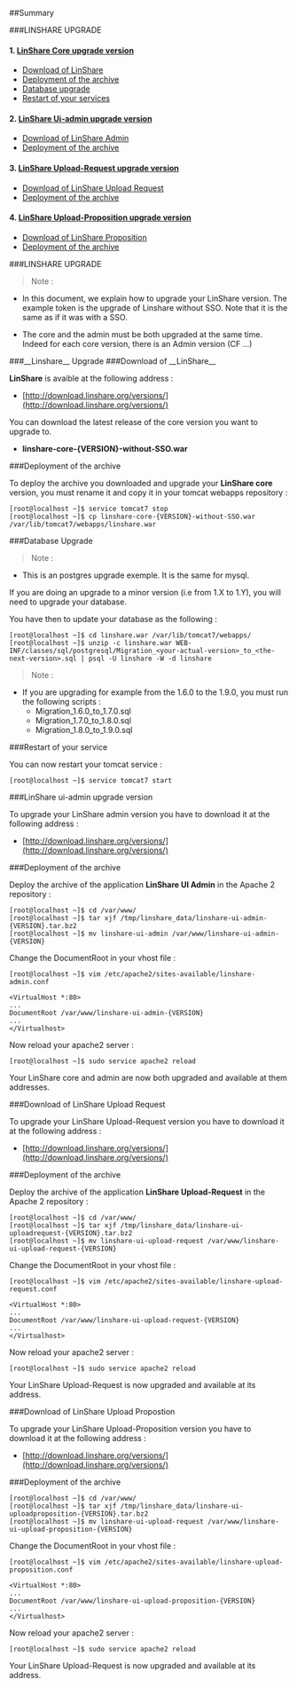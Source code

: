 ##Summary

###LINSHARE UPGRADE

#### 1. [LinShare Core upgrade version](#upgradecore)
   * [Download of LinShare](#dlLinshare)
   * [Deployment of the archive](#deploy)
   * [Database upgrade](#bdd)
   * [Restart of your services](#restart)

#### 2. [LinShare Ui-admin upgrade version](#upgradeadmin)
   * [Download of LinShare Admin](#dlLinshareadmin)
   * [Deployment of the archive](#deployadmin)

#### 3. [LinShare Upload-Request upgrade version](#upgradecore)
   * [Download of LinShare Upload Request](#dlLinshareur)
   * [Deployment of the archive](#deployur)

#### 4. [LinShare Upload-Proposition upgrade version](#upgradeadmin)
   * [Download of LinShare Proposition](#dlLinshareup)
   * [Deployment of the archive](#deployup)


###LINSHARE UPGRADE

> Note :

 - In this document, we explain how to upgrade your LinShare version. The example token is the upgrade of Linshare without SSO. Note that it is the same as if it was with a SSO.

 - The core and the admin must be both upgraded at the same time. Indeed for each core version, there is an Admin version (CF ...)
 
<a name="upgradecore">
###__Linshare__ Upgrade
</a>

<a name="dlLinshare">
###Download of __LinShare__
</a>

__LinShare__ is avaible at the following address :

  * [http://download.linshare.org/versions/](http://download.linshare.org/versions/)

You can download the latest release of the core version you want to upgrade to.

  * __linshare-core-{VERSION}-without-SSO.war__

<a name="deploy">
###Deployment of the archive
</a>

To deploy the archive you downloaded and upgrade your __LinShare core__ version, you must rename it and copy it in your tomcat webapps repository :

```
[root@localhost ~]$ service tomcat7 stop
[root@localhost ~]$ cp linshare-core-{VERSION}-without-SSO.war /var/lib/tomcat7/webapps/linshare.war
```

<a name="bdd">
###Database Upgrade
</a>

> Note :

  - This is an postgres upgrade exemple. It is the same for mysql.

If you are doing an upgrade to a minor version (i.e from 1.X to 1.Y), you will need to upgrade your database.

You have then to update your database as the following :

```
[root@localhost ~]$ cd linshare.war /var/lib/tomcat7/webapps/
[root@localhost ~]$ unzip -c linshare.war WEB-INF/classes/sql/postgresql/Migration_<your-actual-version>_to_<the-next-version>.sql | psql -U linshare -W -d linshare
```

> Note :

  - If you are upgrading for example from the 1.6.0 to the 1.9.0, you must run the following scripts :
    * Migration_1.6.0_to_1.7.0.sql
    * Migration_1.7.0_to_1.8.0.sql
    * Migration_1.8.0_to_1.9.0.sql

<a name="restart">
###Restart of your service
</a>

You can now restart your tomcat service :

`[root@localhost ~]$ service tomcat7 start`

<a name="upgradeadmin">
###LinShare ui-admin upgrade version
</a>

To upgrade your LinShare admin version you have to download it at the following address :

  * [http://download.linshare.org/versions/](http://download.linshare.org/versions/)

<a name="deployadmin">
###Deployment of the archive
</a>

Deploy the archive of the application __LinShare UI Admin__ in the Apache 2 repository :

```
[root@localhost ~]$ cd /var/www/
[root@localhost ~]$ tar xjf /tmp/linshare_data/linshare-ui-admin-{VERSION}.tar.bz2
[root@localhost ~]$ mv linshare-ui-admin /var/www/linshare-ui-admin-{VERSION}
```
Change the DocumentRoot in your vhost file :

```
[root@localhost ~]$ vim /etc/apache2/sites-available/linshare-admin.conf

<VirtualHost *:80>
...
DocumentRoot /var/www/linshare-ui-admin-{VERSION}
...
</Virtualhost>
```
Now reload your apache2 server :

`[root@localhost ~]$ sudo service apache2 reload`

Your LinShare core and admin are now both upgraded and available at them addresses.

<a name="dlLinshareur">
###Download of LinShare Upload Request
</a>

To upgrade your LinShare Upload-Request version you have to download it at the following address :

  * [http://download.linshare.org/versions/](http://download.linshare.org/versions/)

<a name="deployur">
###Deployment of the archive
</a>

Deploy the archive of the application __LinShare Upload-Request__ in the Apache 2 repository :

```
[root@localhost ~]$ cd /var/www/
[root@localhost ~]$ tar xjf /tmp/linshare_data/linshare-ui-uploadrequest-{VERSION}.tar.bz2
[root@localhost ~]$ mv linshare-ui-upload-request /var/www/linshare-ui-upload-request-{VERSION}
```
Change the DocumentRoot in your vhost file :

```
[root@localhost ~]$ vim /etc/apache2/sites-available/linshare-upload-request.conf

<VirtualHost *:80>
...
DocumentRoot /var/www/linshare-ui-upload-request-{VERSION}
...
</Virtualhost>
```

Now reload your apache2 server :

`[root@localhost ~]$ sudo service apache2 reload`

Your LinShare Upload-Request is now upgraded and available at its address.

<a name="dlLinshareup">
###Download of LinShare Upload Propostion
</a>

To upgrade your LinShare Upload-Proposition version you have to download it at the following address :

  * [http://download.linshare.org/versions/](http://download.linshare.org/versions/)

<a name="deployup">
###Deployment of the archive
</a>

```
[root@localhost ~]$ cd /var/www/
[root@localhost ~]$ tar xjf /tmp/linshare_data/linshare-ui-uploadproposition-{VERSION}.tar.bz2
[root@localhost ~]$ mv linshare-ui-upload-request /var/www/linshare-ui-upload-proposition-{VERSION}
```
Change the DocumentRoot in your vhost file :

```
[root@localhost ~]$ vim /etc/apache2/sites-available/linshare-upload-proposition.conf

<VirtualHost *:80>
...
DocumentRoot /var/www/linshare-ui-upload-proposition-{VERSION}
...
</Virtualhost>
```

Now reload your apache2 server :

`[root@localhost ~]$ sudo service apache2 reload`

Your LinShare Upload-Request is now upgraded and available at its address.
